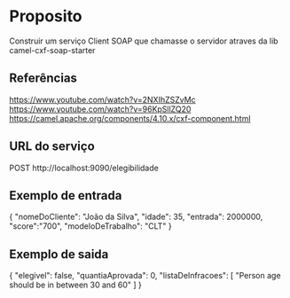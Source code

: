 # Proposito
Construir um serviço Client SOAP que chamasse o servidor atraves da lib camel-cxf-soap-starter

## Referências

https://www.youtube.com/watch?v=2NXIhZSZvMc
https://www.youtube.com/watch?v=96KpSllZQ20
https://camel.apache.org/components/4.10.x/cxf-component.html

## URL do serviço
POST http://localhost:9090/elegibilidade

## Exemplo de entrada
{
"nomeDoCliente": "João da Silva",
"idade": 35,
"entrada": 2000000,
"score":"700",
"modeloDeTrabalho": "CLT"
}

## Exemplo de saida
{
"elegivel": false,
"quantiaAprovada": 0,
"listaDeInfracoes": [
"Person age should be in between 30 and 60"
]
}